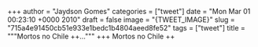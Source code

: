 
+++
author = "Jaydson Gomes"
categories = ["tweet"]
date = "Mon Mar 01 00:23:10 +0000 2010"
draft = false
image = "{TWEET_IMAGE}"
slug = "715a4e91450cb51e933e1bedc1b4804aeed8fe52"
tags = ["tweet"]
title = """Mortos no Chile ++..."""
+++
Mortos no Chile ++
